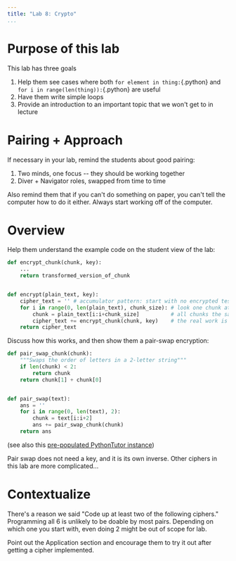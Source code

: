 ```yaml
---
title: "Lab 8: Crypto"
...
```



# Purpose of this lab

This lab has three goals

1.	Help them see cases where both `for element in thing:`{.python} and `for i in range(len(thing)):`{.python} are useful
2.	Have them write simple loops
3.	Provide an introduction to an important topic that we won't get to in lecture

# Pairing + Approach

If necessary in your lab, remind the students about good pairing:

1.	Two minds, one focus -- they should be working together
2.	Diver + Navigator roles, swapped from time to time

Also remind them that if you can't do something on paper, you can't tell the computer how to do it either.
Always start working off of the computer.

# Overview

Help them understand the example code on the student view of the lab:

````python
def encrypt_chunk(chunk, key):
    ...
    return transformed_version_of_chunk


def encrypt(plain_text, key):
    cipher_text = '' # accumulator pattern: start with no encrypted test
    for i in range(0, len(plain_text), chunk_size): # look one chunk at a time
        chunk = plain_text[i:i+chunk_size]          # all chunks the same size
        cipher_text += encrypt_chunk(chunk, key)    # the real work is in another function
    return cipher_text
````

Discuss how this works, and then show them a pair-swap encryption:

````python
def pair_swap_chunk(chunk):
    """Swaps the order of letters in a 2-letter string"""
    if len(chunk) < 2:
    	return chunk
    return chunk[1] + chunk[0]


def pair_swap(text):
    ans = ''
    for i in range(0, len(text), 2):
        chunk = text[i:i+2]
        ans += pair_swap_chunk(chunk)
    return ans
````

(see also this [pre-populated PythonTutor instance](http://pythontutor.com/visualize.html#code=def%20pair_swap_chunk%28chunk%29%3A%0A%20%20%20%20%22%22%22Swaps%20the%20order%20of%20letters%20in%20a%202-letter%20string%22%22%22%0A%20%20%20%20if%20len%28chunk%29%20%3C%202%3A%0A%20%20%20%20%20%20%20%20return%20chunk%0A%20%20%20%20return%20chunk%5B1%5D%20%2B%20chunk%5B0%5D%0A%0A%0Adef%20pair_swap%28text%29%3A%0A%20%20%20%20ans%20%3D%20''%0A%20%20%20%20for%20i%20in%20range%280,%20len%28text%29,%202%29%3A%0A%20%20%20%20%20%20%20%20chunk%20%3D%20text%5Bi%3Ai%2B2%5D%0A%20%20%20%20%20%20%20%20ans%20%2B%3D%20pair_swap_chunk%28chunk%29%0A%20%20%20%20return%20ans%0A%0Ap%20%3D%20'this%20is%20a%20test'%0Ae%20%3D%20pair_swap%28p%29&cumulative=false&heapPrimitives=true&mode=edit&origin=opt-frontend.js&py=3&rawInputLstJSON=%5B%5D&textReferences=false))

Pair swap does not need a key, and it is its own inverse.
Other ciphers in this lab are more complicated...

# Contextualize

There's a reason we said "Code up at least two of the following ciphers."
Programming all 6 is unlikely to be doable by most pairs.
Depending on which one you start with, even doing 2 might be out of scope for lab.

Point out the Application section and encourage them to try it out after getting a cipher implemented.

